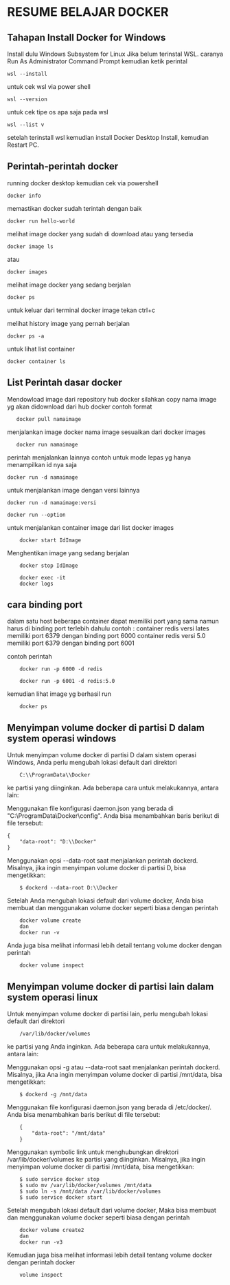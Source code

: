 # RESUME BELAJAR DOCKER
## Tahapan Install Docker for Windows
Install dulu Windows Subsystem for Linux Jika belum terinstal WSL.
caranya Run As Administrator Command Prompt
kemudian ketik perintal 
```
wsl --install
```

untuk cek wsl via power shell
```
wsl --version
```

untuk cek tipe os apa saja pada wsl
```
wsl --list v
```

setelah terinstall wsl kemudian install Docker Desktop Install, 
kemudian Restart PC.

## Perintah-perintah docker
running docker desktop kemudian cek via powershell
```
docker info
```

memastikan docker sudah terintah dengan baik
```
docker run hello-world
```

melihat image docker yang sudah di download atau yang tersedia
```
docker image ls
```
atau 
```
docker images
```
melihat image docker yang sedang berjalan
```
docker ps
```
untuk keluar dari terminal docker image tekan ctrl+c


melihat history image yang pernah berjalan
```
docker ps -a
```


untuk lihat list container
```
docker container ls
```

## List Perintah dasar docker
Mendowload image dari repository hub docker
silahkan copy nama image yg akan didownload dari hub docker contoh format
```
   docker pull namaimage
```
menjalankan image docker
nama image sesuaikan dari docker images
```
   docker run namaimage
```
perintah menjalankan lainnya 
contoh untuk mode lepas yg hanya menampilkan id nya saja
```
docker run -d namaimage
```

untuk menjalankan image dengan versi lainnya
```
docker run -d namaimage:versi
```

```
docker run --option
```
untuk menjalankan container image dari list docker images
```
    docker start IdImage
```
Menghentikan image yang sedang berjalan
```   
    docker stop IdImage
```


```
    docker exec -it
    docker logs
```

## cara binding port
dalam satu host beberapa container dapat memiliki port yang sama
namun harus di binding port terlebih dahulu
contoh : 
container redis versi lates memiliki port 6379 dengan binding port 6000
container redis versi 5.0 memiliki port 6379 dengan binding port 6001

contoh perintah
```
    docker run -p 6000 -d redis
```
```
    docker run -p 6001 -d redis:5.0
```
kemudian lihat image yg berhasil run
```
    docker ps
```

##  Menyimpan volume docker di partisi D dalam system operasi windows

Untuk menyimpan volume docker di partisi D dalam sistem operasi Windows, Anda perlu mengubah lokasi default dari direktori 
```
    C:\\ProgramData\\Docker
`````` 
ke partisi yang diinginkan. Ada beberapa cara untuk melakukannya, antara lain:

Menggunakan file konfigurasi daemon.json yang berada di "C:\\ProgramData\\Docker\\config". Anda bisa menambahkan baris berikut di file tersebut:

```
{
    "data-root": "D:\\Docker"
}
```

Menggunakan opsi --data-root saat menjalankan perintah dockerd. Misalnya, jika ingin menyimpan volume docker di partisi D, bisa mengetikkan:

```
    $ dockerd --data-root D:\\Docker
```

Setelah Anda mengubah lokasi default dari volume docker, Anda bisa membuat dan menggunakan volume docker seperti biasa dengan perintah

```
    docker volume create
    dan 
    docker run -v
```

Anda juga bisa melihat informasi lebih detail tentang volume docker dengan perintah

```
    docker volume inspect
```

##  Menyimpan volume docker di partisi lain dalam system operasi linux

Untuk menyimpan volume docker di partisi lain, perlu mengubah lokasi default dari direktori

```
    /var/lib/docker/volumes
```

ke partisi yang Anda inginkan. Ada beberapa cara untuk melakukannya, antara lain:

Menggunakan opsi -g atau --data-root saat menjalankan perintah dockerd. Misalnya, jika Ana ingin menyimpan volume docker di partisi /mnt/data, bisa mengetikkan:

```
    $ dockerd -g /mnt/data
```

Menggunakan file konfigurasi daemon.json yang berada di /etc/docker/. Anda bisa menambahkan baris berikut di file tersebut:
```
    {
        "data-root": "/mnt/data"
    }
```

Menggunakan symbolic link untuk menghubungkan direktori /var/lib/docker/volumes ke partisi yang diinginkan. Misalnya, jika ingin menyimpan volume docker di partisi /mnt/data, bisa mengetikkan:

```
    $ sudo service docker stop
    $ sudo mv /var/lib/docker/volumes /mnt/data
    $ sudo ln -s /mnt/data /var/lib/docker/volumes
    $ sudo service docker start
```

Setelah mengubah lokasi default dari volume docker, Maka bisa membuat dan menggunakan volume docker seperti biasa dengan perintah 
```
    docker volume create2
    dan 
    docker run -v3
``` 
Kemudian juga bisa melihat informasi lebih detail tentang volume docker dengan perintah docker 
```
    volume inspect
```
